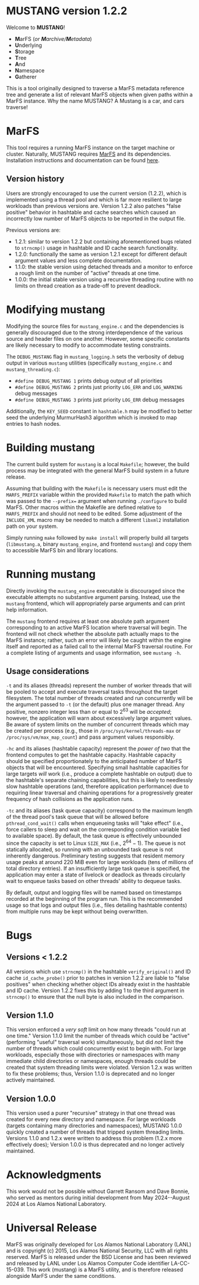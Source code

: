 # MUSTANG version 1.2.2

Welcome to **MUSTANG**!
* **M**arFS (_or **M**archive/**M**etadata_)
* **U**nderlying
* **S**torage
* **T**ree
* **A**nd
* **N**amespace
* **G**atherer

This is a tool originally designed to traverse a MarFS metadata reference tree
and generate a list of relevant MarFS objects when given paths within a MarFS
instance. Why the name MUSTANG? A Mustang is a car, and cars traverse!

# MarFS

This tool requires a running MarFS instance on the target machine or cluster.
Naturally, MUSTANG requires [MarFS](https://github.com/mar-file-system) and its
dependencies. Installation instructions and documentation can be found
[here](http://mar-file-system.github.io/marfs/new_install.html).

## Version history

Users are strongly encouraged to use the current version (1.2.2), which is
implemented using a thread pool and which is far more resilient to large
workloads than previous versions are. Version 1.2.2 also patches "false
positive" behavior in hashtable and cache searches which caused an incorrectly
low number of MarFS objects to be reported in the output file.

Previous versions are:
* 1.2.1: similar to version 1.2.2 but containing aforementioned bugs related to
  `strncmp()` usage in hashtable and ID cache search functionality.
* 1.2.0: functionally the same as version 1.2.1 except for different default
  argument values and less complete documentation.
* 1.1.0: the stable version using detached threads and a monitor to enforce a
  rough limit on the number of "active" threads at one time.
* 1.0.0: the initial stable version using a recursive threading routine with no
  limits on thread creation as a trade-off to prevent deadlock.

# Modifying mustang

Modifying the source files for `mustang_engine.c` and the dependencies is
generally discouraged due to the strong interdependence of the various source
and header files on one another. However, some specific constants are likely
necessary to modify to accommodate testing constraints.

The `DEBUG_MUSTANG` flag in `mustang_logging.h` sets the verbosity of debug
output in various `mustang` utilities (specifically `mustang_engine.c` and
`mustang_threading.c`):
* `#define DEBUG_MUSTANG 1` prints debug output of all priorities
* `#define DEBUG_MUSTANG 2` prints just priority `LOG_ERR` and `LOG_WARNING`
  debug messages
* `#define DEBUG_MUSTANG 3` prints just priority `LOG_ERR` debug messages

Additionally, the `KEY_SEED` constant in `hashtable.h` may be modified to
better seed the underlying MurmurHash3 algorithm which is invoked to map
entries to hash nodes.

# Building mustang

The current build system for `mustang` is a local `Makefile`; however, the
build process may be integrated with the general MarFS build system in a future
release.

Assuming that building with the `Makefile` is necessary users must edit the
`MARFS_PREFIX` variable within the provided `Makefile` to match the path which
was passed to the `--prefix=` argument when running `./configure` to build
MarFS. Other macros within the Makefile are defined relative to `MARFS_PREFIX`
and should not need to be edited. Some adjustment of the `INCLUDE_XML` macro
may be needed to match a different `libxml2` installation path on your system.

Simply running `make` followed by `make install` will properly build all
targets (`libmustang.a`, binary `mustang_engine`, and frontend `mustang`) and
copy them to accessible MarFS bin and library locations.

# Running mustang

Directly invoking the `mustang_engine` executable is discouraged since the
executable attempts no substantive argument parsing. Instead, use the `mustang`
frontend, which will appropriately parse arguments and can print help
information.

The `mustang` frontend requires at least one absolute path argument
corresponding to an active MarFS location where traversal will begin. The
frontend will not check whether the absolute path actually maps to the MarFS
instance; rather, such an error will likely be caught within the engine itself
and reported as a failed call to the internal MarFS traversal routine. For a
complete listing of arguments and usage information, see `mustang -h`.

## Usage considerations

`-t` and its aliases (threads) represent the number of worker threads that will
be pooled to accept and execute traversal tasks throughout the target
filesystem. The total number of threads created and run concurrently will be
the argument passed to `-t` (or the default) plus one manager thread. Any
positive, nonzero integer less than or equal to $2^{63}$ will be _accepted_;
however, the application will warn about excessively large argument values. Be
aware of system limits on the number of concurrent threads which may be created
per process (e.g., those in `/proc/sys/kernel/threads-max` or
`/proc/sys/vm/max_map_count`) and pass argument values responsibly.

`-hc` and its aliases (hashtable capacity) represent the _power of two_ that
the frontend computes to get the hashtable capacity. Hashtable capacity should
be specified proportionately to the anticipated number of MarFS objects that
will be encountered. Specifying small hashtable capacities for large targets
_will_ work (i.e., produce a complete hashtable on output) due to the
hashtable's separate chaining capabilities, but this is likely to needlessly
slow hashtable operations (and, therefore application performance) due to
requiring linear traversal and chaining operations for a progressively greater
frequency of hash collisions as the application runs.

`-tc` and its aliases (task queue capacity) correspond to the maximum length of
the thread pool's task queue that will be allowed before `pthread_cond_wait()`
calls when enqueueing tasks will "take effect" (i.e., force callers to sleep
and wait on the corresponding condition variable tied to available space). By
default, the task queue is effectively unbounded since the capacity is set to
Linux `SIZE_MAX` (i.e., $2^{64} - 1$). The queue is not statically allocated,
so running with an unbounded task queue is not inherently dangerous.
Preliminary testing suggests that resident memory usage peaks at around 220 MiB
even for large workloads (tens of millions of total directory entries). If an
insufficiently large task queue is specified, the application may enter a state
of livelock or deadlock as threads circularly wait to enqueue tasks based on
other threads' ability to dequeue tasks. 

By default, output and logging files will be named based on timestamps recorded
at the beginning of the program run. This is the recommended usage so that logs
and output files (i.e., files detailing hashtable contents) from multiple runs
may be kept without being overwritten.

# Bugs

## Versions < 1.2.2

All versions which use `strncmp()` in the hashtable `verify_original()` and ID
cache `id_cache_probe()` prior to patches in version 1.2.2 are liable to "false
positives" when checking whether object IDs already exist in the hashtable and
ID cache. Version 1.2.2 fixes this by adding 1 to the third argument in
`strncmp()` to ensure that the null byte is also included in the comparison.

## Version 1.1.0

This version enforced a _very soft_ limit on how many threads "could run at one
time." Version 1.1.0 limit the number of threads which could be "active"
(performing "useful" traversal work) simultaneously, but did _not_ limit the
number of threads which could concurrently exist to begin with. For large
workloads, especially those with directories or namespaces with many immediate
child directories or namespaces, enough threads could be created that system
threading limits were violated. Version 1.2.x was written to fix these
problems; thus, Version 1.1.0 is deprecated and no longer actively maintained.

## Version 1.0.0

This version used a purer "recursive" strategy in that one thread was created
for every new directory and namespace. For large workloads (targets containing
many directories and namespaces), MUSTANG 1.0.0 quickly created a number of
threads that tripped system threading limits. Versions 1.1.0 and 1.2.x were
written to address this problem (1.2.x more effectively does); Version 1.0.0 is
thus deprecated and no longer actively maintained.

# Acknowledgments

This work would not be possible without Garrett Ransom and Dave Bonnie, who
served as mentors during initial development from May 2024--August 2024 at Los
Alamos National Laboratory.

# Universal Release

MarFS was originally developed for Los Alamos National Laboratory (LANL) and is
copyright (c) 2015, Los Alamos National Security, LLC with all rights reserved.
MarFS is released under the BSD License and has been reviewed and released by
LANL under Los Alamos Computer Code identifier LA-CC-15-039. This work
(mustang) is a MarFS utility, and is therefore released alongside MarFS under
the same conditions.
